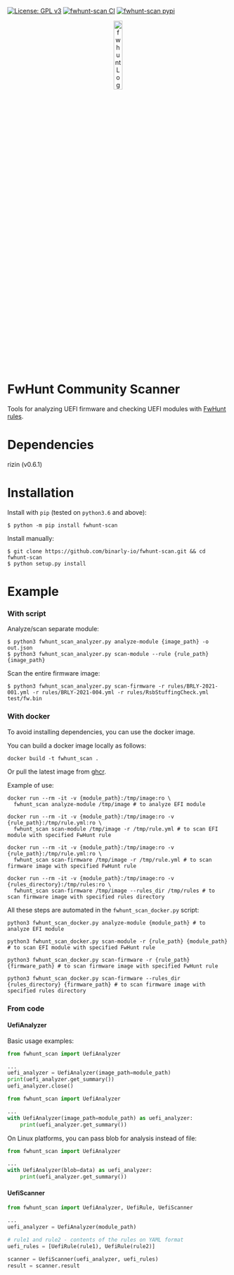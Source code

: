 [![License: GPL v3](https://img.shields.io/badge/License-GPL%20v3-blue.svg)](http://www.gnu.org/licenses/gpl-3.0)
[![fwhunt-scan CI](https://github.com/binarly-io/fwhunt-scan/actions/workflows/ci.yml/badge.svg)](https://github.com/binarly-io/fwhunt-scan/actions)
[![fwhunt-scan pypi](https://img.shields.io/pypi/v/fwhunt-scan.svg)](https://pypi.org/project/fwhunt-scan)

<p align="center">
  <img alt="fwhunt Logo" src="https://raw.githubusercontent.com/binarly-io/fwhunt-scan/master/pics/fwhunt_logo.png" width="20%">
</p>

# FwHunt Community Scanner

Tools for analyzing UEFI firmware and checking UEFI modules with [FwHunt rules](https://github.com/binarly-io/fwhunt).

# Dependencies

rizin (v0.6.1)

# Installation

Install with `pip` (tested on `python3.6` and above):

```
$ python -m pip install fwhunt-scan
```

Install manually:

```
$ git clone https://github.com/binarly-io/fwhunt-scan.git && cd fwhunt-scan
$ python setup.py install
```

# Example

### With script

Analyze/scan separate module:

```
$ python3 fwhunt_scan_analyzer.py analyze-module {image_path} -o out.json
$ python3 fwhunt_scan_analyzer.py scan-module --rule {rule_path} {image_path}
```

Scan the entire firmware image:

```
$ python3 fwhunt_scan_analyzer.py scan-firmware -r rules/BRLY-2021-001.yml -r rules/BRLY-2021-004.yml -r rules/RsbStuffingCheck.yml test/fw.bin
```

### With docker

To avoid installing dependencies, you can use the docker image.

You can build a docker image locally as follows:

```
docker build -t fwhunt_scan .
```

Or pull the latest image from [ghcr](https://github.com/binarly-io/fwhunt-scan/pkgs/container/fwhunt-scan).

Example of use:

```
docker run --rm -it -v {module_path}:/tmp/image:ro \
  fwhunt_scan analyze-module /tmp/image # to analyze EFI module

docker run --rm -it -v {module_path}:/tmp/image:ro -v {rule_path}:/tmp/rule.yml:ro \
  fwhunt_scan scan-module /tmp/image -r /tmp/rule.yml # to scan EFI module with specified FwHunt rule

docker run --rm -it -v {module_path}:/tmp/image:ro -v {rule_path}:/tmp/rule.yml:ro \
  fwhunt_scan scan-firmware /tmp/image -r /tmp/rule.yml # to scan firmware image with specified FwHunt rule

docker run --rm -it -v {module_path}:/tmp/image:ro -v {rules_directory}:/tmp/rules:ro \
  fwhunt_scan scan-firmware /tmp/image --rules_dir /tmp/rules # to scan firmware image with specified rules directory
```

All these steps are automated in the `fwhunt_scan_docker.py` script:

```
python3 fwhunt_scan_docker.py analyze-module {module_path} # to analyze EFI module

python3 fwhunt_scan_docker.py scan-module -r {rule_path} {module_path} # to scan EFI module with specified FwHunt rule

python3 fwhunt_scan_docker.py scan-firmware -r {rule_path} {firmware_path} # to scan firmware image with specified FwHunt rule

python3 fwhunt_scan_docker.py scan-firmware --rules_dir {rules_directory} {firmware_path} # to scan firmware image with specified rules directory
```

### From code

#### UefiAnalyzer

Basic usage examples:

```python
from fwhunt_scan import UefiAnalyzer

...
uefi_analyzer = UefiAnalyzer(image_path=module_path)
print(uefi_analyzer.get_summary())
uefi_analyzer.close()
```

```python
from fwhunt_scan import UefiAnalyzer

...
with UefiAnalyzer(image_path=module_path) as uefi_analyzer:
    print(uefi_analyzer.get_summary())
```

On Linux platforms, you can pass blob for analysis instead of file:

```python
from fwhunt_scan import UefiAnalyzer

...
with UefiAnalyzer(blob=data) as uefi_analyzer:
    print(uefi_analyzer.get_summary())
```

#### UefiScanner

```python
from fwhunt_scan import UefiAnalyzer, UefiRule, UefiScanner

...
uefi_analyzer = UefiAnalyzer(module_path)

# rule1 and rule2 - contents of the rules on YAML format
uefi_rules = [UefiRule(rule1), UefiRule(rule2)]

scanner = UefiScanner(uefi_analyzer, uefi_rules)
result = scanner.result
```
